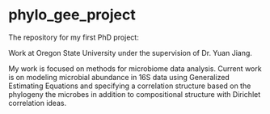 # phylo_gee_project
The repository for my first PhD project:

Work at Oregon State University under the supervision of Dr. Yuan Jiang.

My work is focused on methods for microbiome data analysis. Current work is on modeling microbial abundance in 16S data using Generalized Estimating Equations and specifying a correlation structure based on the phylogeny the microbes in addition to compositional structure with Dirichlet correlation ideas. 
